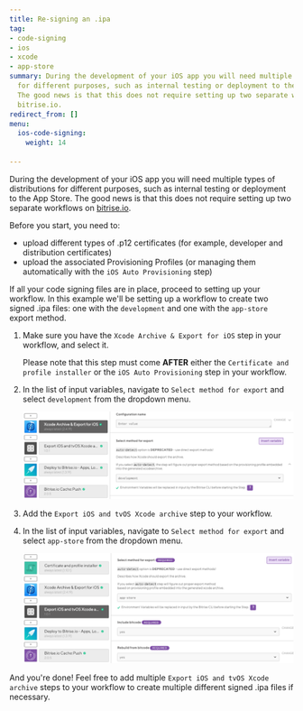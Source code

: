 ```yaml
---
title: Re-signing an .ipa
tag:
- code-signing
- ios
- xcode
- app-store
summary: During the development of your iOS app you will need multiple types of distributions
  for different purposes, such as internal testing or deployment to the App Store.
  The good news is that this does not require setting up two separate workflows on
  bitrise.io.
redirect_from: []
menu:
  ios-code-signing:
    weight: 14

---
```

During the development of your iOS app you will need multiple types of distributions for different purposes, such as internal testing or deployment to the App Store. The good news is that this does not require setting up two separate workflows on [bitrise.io](https://www.bitrise.io).

Before you start, you need to:

* upload different types of .p12 certificates (for example, developer and distribution certificates)
* upload the associated Provisioning Profiles (or managing them automatically with the `iOS Auto Provisioning` step)

If all your code signing files are in place, proceed to setting up your workflow. In this example we'll be setting up a workflow to create two signed .ipa files: one with the `development` and one with the `app-store` export method.

1. Make sure you have the `Xcode Archive & Export for iOS` step in your workflow, and select it.

   Please note that this step must come **AFTER** either the `Certificate and profile installer` or the `iOS Auto Provisioning` step in your workflow.
2. In the list of input variables, navigate to `Select method for export` and select `development` from the dropdown menu.

   ![](/img/development-select-method-for-export.png)
3. Add the `Export iOS and tvOS Xcode archive` step to your workflow.
4. In the list of input variables, navigate to `Select method for export` and select `app-store` from the dropdown menu.

	![](/img/app-store-export-method-2.png)

And you're done! Feel free to add multiple `Export iOS and tvOS Xcode archive` steps to your workflow to create multiple different signed .ipa files if necessary.